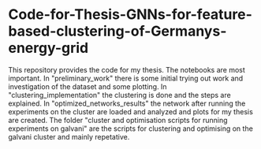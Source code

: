 # Code-for-Thesis-GNNs-for-feature-based-clustering-of-Germanys-energy-grid
This repository provides the code for my thesis.
The notebooks are most important.
In "preliminary_work" there is some initial trying out work and investigation of the dataset and some plotting.
In "clustering_implementation" the clustering is done and the steps are explained.
In "optimized_networks_results" the network after running the experiments on the cluster are loaded and analyzed and plots for my thesis are created.
The folder "cluster and optimisation scripts for running experiments on galvani" are the scripts for clustering and optimising on the galvani cluster and mainly repetative.


